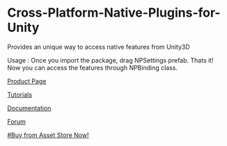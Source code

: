 # Cross-Platform-Native-Plugins-for-Unity
Provides an unique way to access native features from Unity3D

Usage : 
        Once you import the package, drag NPSettings prefab. Thats it!
        Now you can access the features through NPBinding class.

[Product Page](http://voxelbusters.com/products/native-plugins/website)

[Tutorials](https://tutorials.cpnp.voxelbusters.com/)

[Documentation](http://voxelbusters.github.io/Cross-Platform-Native-Plugins-for-Unity/Documentation/DoxygenOutput/html/annotated.html)

[Forum](http://www.voxelbusters.com/products/native-plugins/forum/index.php)

[#Buy from Asset Store Now!](https://www.assetstore.unity3d.com/#!/content/31086)
